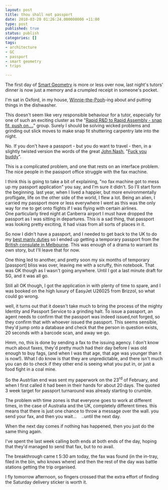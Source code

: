 ```yaml
---
layout: post
title: thou shall not passport
date: 2010-03-20 01:26:24.000000000 +11:00
type: post
published: true
status: publish
categories: []
tags:
- architecture
- GC
- passport
- smart geometry
- trips

---
```

<p>The first day of <a href="http://www.smartgeometry.org/">Smart Geometry</a> is more or less over now, last night's tutors' dinner is now just a memory and a crumpled receipt in someone's pocket.</p>
<p>I'm sat in Oxford, in my house, <a href="http://upload.wikimedia.org/wikipedia/en/6/64/Pooh_Shepard_1926.png">Winnie-the-Pooh</a>-ing about and putting things in the dishwasher.</p>
<p>This doesn't seem like very responsible behaviour for a tutor, especially for one of such an exciting cluster as the "<a href="http://www.smartgeometry.org/content/sg2010-cluster-rapid-rd-rapid-assembly-snap-fit-push">Rapid R&amp;D to Rapid Assembly - snap fit, push on....</a>" group. Surely I should be solving wicked problems and grinding out slick moves to make snap fit shuttering carpentry late into the night.</p>
<p>No. If you don't have a passport - but you do want to travel - then, in a slightly twisted version the words of the great <a href="http://en.wikipedia.org/wiki/John_Forbes_Nash,_Jr.">John Nash</a>, "<a href="http://en.wikipedia.org/wiki/So_Long_Sucker">Fuck you buddy</a>".<!--more--></p>
<p>This is a complicated problem, and one that rests on an interface problem. The nice people in the passport office struggle with the fax machine.</p>
<p>I think this is going to take a bit of explaining, "no fax machine got to mess up my passport application" you say, and I'm sure it didn't. So I'll start form the beginning. last year, when I lived a happier, but more environmentally profligate, life on the other side of the world, I flew a lot. Being an alien, I carried my passport more or less everywhere I went as this was the only way for me to get onto flights if I was flying with certain airlines. One particularly tired night at Canberra airport I must have dropped the passport as I was sitting in departures. This is a sad thing, that passport was looking pretty exciting, it had visas from all sorts of places in it.</p>
<p>So now I didn't have a passport, and I needed to get back to the UK to do my <a href="http://photos-e.ak.fbcdn.net/hphotos-ak-snc1/hs188.snc1/6288_227881225034_770650034_7919936_2622610_n.jpg">best manly duties</a> so I ended up getting a temporary passport from the <a href="http://ukinaustralia.fco.gov.uk/en/about-us/other-locations/melbourne">British consulate in Melbourne</a>. This was enough of a drama to warrant its own story, but I'll leave that for now.</p>
<p>One thing led to another, and pretty soon my six months of temporary [passport] bliss was over, leaving me with a scruffy, thin notebook. That was OK though as I wasn't going anywhere. Until I got a last minute draft for SG, and it was all go.</p>
<p>Still all OK though, I got the application in with plenty of time to spare, and I was booked on the high luxury of EasyJet U26025 from Brizzol, so what could go wrong.</p>
<p>well, it turns out that it doesn't take much to bring the process of the mighty Identity and Passport Service to a grinding halt. To issue a passport, an agent needs to confirm that the passport was indeed issued,not forged, so they confirm that with whoever issued the passport. This seems sensible, they'd jump onto a database and check that the person in question exists, 20 seconds with a barcode scan, and away we go.</p>
<p>Hmm, no, this is done by sending a fax to the issuing agency. I don't know much about faxes, they'd pretty much had their day before I was old enough to buy fags, (and when I was that age, that age was younger than it is now!). What I do know is that they are unpredictable, and there isn't much you can do to check if they other end is seeing what you put in, or just a food fight in a coal mine.</p>
<p>So the Austrlian end was sent my paperwork on the 23<sup>rd</sup> of February, and when I first called it had been in their hands for about 20 days. The quoted 3 week target for passport turnaround was already starting to crumble.</p>
<p>The problem with time zones is that everyone goes to work at different times, in the case of Australia and the UK, completely different times. this means that there is just one chance to throw a message over the wall. you send your fax, and then you wait...    ..until the next day.</p>
<p>When the next day comes if nothing has happened, then you just do the same thing again.</p>
<p>I've spent the last week calling both ends at both ends of the day, hoping that they'd managed to send that fax, but to no avail.</p>
<p>The breakthrough came t 5:30 am today, the fax was found (in the in-tray, filed in the bin, who knows where) and then the rest of the day was battle stations getting the trip organised.</p>
<p>I fly tomorrow afternoon, so fingers crossed that the extra effort of finding the Saturday delivery sticker is worth it.</p>
